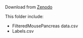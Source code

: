  Download from [Zenodo](https://doi.org/10.5281/zenodo.3357167)

This folder include:

* FilteredMousePancreas data.csv
* Labels.csv

